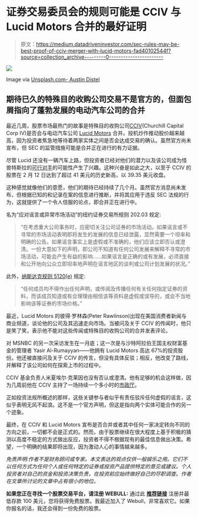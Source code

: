 # 证券交易委员会的规则可能是 CCIV 与 Lucid Motors 合并的最好证明

> 原文：<https://medium.datadriveninvestor.com/sec-rules-may-be-best-proof-of-cciv-merger-with-lucid-motors-fad40102544f?source=collection_archive---------0----------------------->

![](img/f04240038a4c34fec0aa791ee544974d.png)

Image via [Unsplash.com- Austin Distel](https://images.unsplash.com/photo-1563986768711-b3bde3dc821e?ixid=MXwxMjA3fDB8MHxwaG90by1wYWdlfHx8fGVufDB8fHw%3D&ixlib=rb-1.2.1&auto=format&fit=crop&w=1048&q=80)

## 期待已久的特殊目的收购公司交易不是官方的，但面包屑指向了蓬勃发展的电动汽车公司的合并

最近几周，股票市场最热门的故事是特殊目的收购公司[CCIV](https://finance.yahoo.com/quote/CCIV/community?p=CCIV)(Churchill Capital Corp IV)是否会与电动汽车公司 [Lucid Motors](https://www.lucidmotors.com/) 合并。投机炒作推动股价越来越高，因为投资者焦急地等待着两家实体之间是否会达成交易的确认。虽然官方尚未宣布，但 SEC 的监管措施可能是合并正在进行的有力证据。

尽管 Lucid 还没有一辆汽车上路，但投资者已经对他们的潜力以及该公司成为怪兽特斯拉的[可行对手](https://medium.com/datadriveninvestor/why-is-everyone-so-excited-about-ccivs-rumored-merger-partner-lucid-motors-d6445e61ac7e)的可能性产生了兴趣。这种兴奋是如此之大，以至于 CCIV 的股票在 2 月 12 日达到了超过 41 美元的历史新高，以 39.35 美元收盘。

这种感觉就像他们的意愿，他们的期待已经持续了几个月。虽然官方消息尚未发布，但根据已知的和记录在案的信息进行推断，并将其应用于违反 SEC 法规的行为，这就提供了一个令人信服的论点，即合并正在进行中。

名为“应对谣言或异常市场活动”的纽约证券交易所规则 202.03 规定:

> “在考虑重大公司事务时，应密切关注公司证券的市场活动。如果谣言或不寻常的市场活动表明即将发生的发展的信息已经泄露，显然需要一个坦率和明确的公告。如果谣言事实上是虚假或不准确的，他们应该立即否认或澄清。一份大意如下的声明，即公司不知道有任何公司发展来解释不寻常的市场活动，可能会产生有益的影响……如果谣言是正确的或有发展，必须直接和公开地向公众立即坦率地声明在谣言地区的谈判或公司计划发展的状况。”

此外，[纳斯达克规则 5120(e)](https://www.finra.org/rules-guidance/rulebooks/retired-rules/5120) 规定:

> “任何成员均不得作出任何声明，或传阅及传播任何有关任何指定证券的资料，而该成员知道或有合理理由相信该等资料是虚假或误导的，或会不当地影响该等证券的市场价格。”

最近，Lucid Motors 的彼得·罗林森(Peter Rawlinson)出现在美国消费者新闻与商业频道，谈论他的公司及其迅速走向市场。当被问及关于 CCIV 的传闻时，他只是笑了笑，表示他不能对这些传闻或特殊目的收购公司的合并发表评论。

对 MSNBC 的另一次采访发生在一月底；这一次是与沙特阿拉伯王国主权财富基金的管理者 Yasir Al-Rumayyan——他拥有 Lucid Motors 高达 67%的投资股份。他还被直接问及关于 CCIV 的传言，但没有具体反驳；相反，他改变了路线，并解释了该公司如何在探索上市的过程中。

CCIV 基金负责人米夏埃尔·克莱因也没有否认或澄清。他有足够的机会这样做，因为几周前他在 CCIV 主持了一场持续一个多小时的[市政厅](https://www.youtube.com/watch?v=yn74wHMMFJU&t=222s)。

正如投资法规所概述的那样，这些关键参与者似乎有责任驳斥任何虚假的谣言，这似乎表明无风不起浪。这不是一个官方声明，但这是指向两个实体可能合作的另一个迹象。

最终，在 CCIV 和 Lucid Motors 宣布是否合并或者其中任何一家决定转向不同的方向之前，一切都不会是正式的。然而，由于股票继续在很大程度上基于积极的猜测以高度不稳定的方式做出反应，投资者不得不根据现有的最佳信息做出决策。希望，一个明确的结果即将出现，因为激动人心的事情越来越多。

*免责声明:作者不是财务顾问或专家。本文表达的观点仅供一般娱乐之用。它们不以任何方式为任何个人或任何特定的证券或投资产品提供特定的意见或建议。个人投资者对自己的资金和投资决策负责，在投资前应始终做好自己的尽职调查。作者在文章所讨论的文章中占有很小的地位。*

**如果您正在寻找一个股票交易平台，请注册 WEBULL:** 通过此 [**推荐链接**](https://www.webull.com/activity?inviteCode=OVX44f91ZFGo&source=invite_gw&inviteSource=wb_oversea) 注册并最低存款 100 美元，您将获得免费股票。我最近加入了 Webull，非常喜欢它。如果你报名的话，我还会得到一份免费的股票。